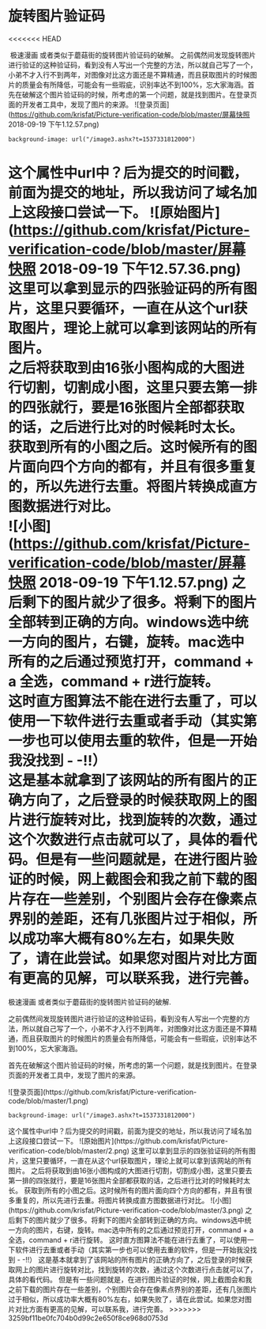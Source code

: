 # 旋转图片验证码
<<<<<<< HEAD

​      极速漫画 或者类似于蘑菇街的旋转图片验证码的破解。
​      之前偶然间发现旋转图片进行验证的这种验证码，看到没有人写出一个完整的方法，所以就自己写了一个，小弟不才入行不到两年，对图像对比这方面还是不算精通，而且获取图片的时候图片的质量会有所降低，可能会有一些瑕疵，识别率达不到100%，忘大家海涵。
​      首先在破解这个图片验证码的时候，所考虑的第一个问题，就是找到图片。在登录页面的开发者工具中，发现了图片的来源。
![登录页面](https://github.com/krisfat/Picture-verification-code/blob/master/屏幕快照 2018-09-19 下午1.12.57.png)

<pre><code>background-image: url("/image3.ashx?t=1537331812000")
</code></pre>	  
​      这个属性中url中？后为提交的时间戳，前面为提交的地址，所以我访问了域名加上这段接口尝试一下。
![原始图片](https://github.com/krisfat/Picture-verification-code/blob/master/屏幕快照 2018-09-19 下午12.57.36.png)  
​      这里可以拿到显示的四张验证码的所有图片，这里只要循环，一直在从这个url获取图片，理论上就可以拿到该网站的所有图片。  
​      之后将获取到由16张小图构成的大图进行切割，切割成小图，这里只要去第一排的四张就行，要是16张图片全部都获取的话，之后进行比对的时候耗时太长。  
​      获取到所有的小图之后。这时候所有的图片面向四个方向的都有，并且有很多重复的，所以先进行去重。将图片转换成直方图数据进行对比。  
![小图](https://github.com/krisfat/Picture-verification-code/blob/master/屏幕快照 2018-09-19 下午1.12.57.png)
​      之后剩下的图片就少了很多。将剩下的图片全部转到正确的方向。windows选中统一方向的图片，右键，旋转。mac选中所有的之后通过预览打开，command + a 全选，command + r进行旋转。  
​      这时直方图算法不能在进行去重了，可以使用一下软件进行去重或者手动（其实第一步也可以使用去重的软件，但是一开始我没找到 - -!!）  
​      这是基本就拿到了该网站的所有图片的正确方向了，之后登录的时候获取网上的图片进行旋转对比，找到旋转的次数，通过这个次数进行点击就可以了，具体的看代码。
​      但是有一些问题就是，在进行图片验证的时候，网上截图会和我之前下载的图片存在一些差别，个别图片会存在像素点界别的差距，还有几张图片过于相似，所以成功率大概有80%左右，如果失败了，请在此尝试。如果您对图片对比方面有更高的见解，可以联系我，进行完善。
=======
<p>    极速漫画 或者类似于蘑菇街的旋转图片验证码的破解.</p>
<p>    之前偶然间发现旋转图片进行验证的这种验证码，看到没有人写出一个完整的方法，所以就自己写了一个，小弟不才入行不到两年，对图像对比这方面还是不算精通，而且获取图片的时候图片的质量会有所降低，可能会有一些瑕疵，识别率达不到100%，忘大家海涵。</p>
<p>    首先在破解这个图片验证码的时候，所考虑的第一个问题，就是找到图片。在登录页面的开发者工具中，发现了图片的来源。</p>
![登录页面](https://github.com/krisfat/Picture-verification-code/blob/master/1.png)
<pre><code>background-image: url("/image3.ashx?t=1537331812000")
</code></pre>	  
    这个属性中url中？后为提交的时间戳，前面为提交的地址，所以我访问了域名加上这段接口尝试一下。
![原始图片](https://github.com/krisfat/Picture-verification-code/blob/master/2.png)  
    这里可以拿到显示的四张验证码的所有图片，这里只要循环，一直在从这个url获取图片，理论上就可以拿到该网站的所有图片。  
    之后将获取到由16张小图构成的大图进行切割，切割成小图，这里只要去第一排的四张就行，要是16张图片全部都获取的话，之后进行比对的时候耗时太长。  
    获取到所有的小图之后。这时候所有的图片面向四个方向的都有，并且有很多重复的，所以先进行去重。将图片转换成直方图数据进行对比。  
![小图](https://github.com/krisfat/Picture-verification-code/blob/master/3.png)
    之后剩下的图片就少了很多。将剩下的图片全部转到正确的方向。windows选中统一方向的图片，右键，旋转。mac选中所有的之后通过预览打开，command + a 全选，command + r进行旋转。  
    这时直方图算法不能在进行去重了，可以使用一下软件进行去重或者手动（其实第一步也可以使用去重的软件，但是一开始我没找到 - -!!）  
    这是基本就拿到了该网站的所有图片的正确方向了，之后登录的时候获取网上的图片进行旋转对比，找到旋转的次数，通过这个次数进行点击就可以了，具体的看代码。
    但是有一些问题就是，在进行图片验证的时候，网上截图会和我之前下载的图片存在一些差别，个别图片会存在像素点界别的差距，还有几张图片过于相似，所以成功率大概有80%左右，如果失败了，请在此尝试。如果您对图片对比方面有更高的见解，可以联系我，进行完善。
>>>>>>> 3259bf11be0fc704b0d99c2e650f8ce968d0753d

